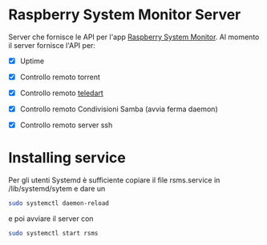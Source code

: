 # Raspberry System Monitor Server

Server che fornisce le API per l'app [Raspberry System Monitor][1].
Al momento il server fornisce l'API per:

- [x] Uptime
- [x] Controllo remoto torrent
- [x] Controllo remoto [teledart][2]
- [x] Controllo remoto Condivisioni Samba (avvia ferma daemon)
- [x] Controllo remoto server ssh


# Installing service
Per gli utenti Systemd è sufficiente copiare il file rsms.service in /lib/systemd/sytem e dare un 
```bash
sudo systemctl daemon-reload
```
 e poi avviare il server con 

```bash
sudo systemctl start rsms
```

[//]: #'links'
[1]: https://github.com/pspgt/Raspberry-System-Monitor
[2]: https://github.com/pspgt/teledart
